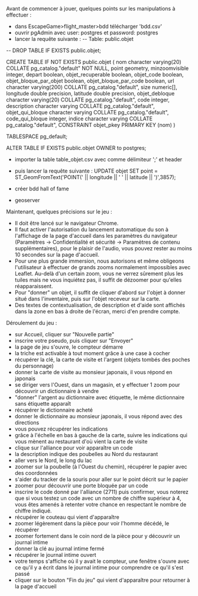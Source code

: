 Avant de commencer à jouer, quelques points sur les manipulations à effectuer :
- dans EscapeGame>flight_master>bdd télécharger 'bdd.csv'
- ouvrir pgAdmin avec user: postgres et password: postgres
- lancer la requête suivante :
  -- Table: public.objet

-- DROP TABLE IF EXISTS public.objet;

CREATE TABLE IF NOT EXISTS public.objet
(
    nom character varying(20) COLLATE pg_catalog."default" NOT NULL,
    point geometry,
    minzoomvisible integer,
    depart boolean,
    objet_recuperable boolean,
    objet_code boolean,
    objet_bloque_par_objet boolean,
    objet_bloque_par_code boolean,
    url character varying(200) COLLATE pg_catalog."default",
    size numeric[],
    longitude double precision,
    latitude double precision,
    objet_debloque character varying(20) COLLATE pg_catalog."default",
    code integer,
    description character varying COLLATE pg_catalog."default",
    objet_qui_bloque character varying COLLATE pg_catalog."default",
    code_qui_bloque integer,
    indice character varying COLLATE pg_catalog."default",
    CONSTRAINT objet_pkey PRIMARY KEY (nom)
)

TABLESPACE pg_default;

ALTER TABLE IF EXISTS public.objet
    OWNER to postgres;
- importer la table table_objet.csv avec comme délimiteur ';' et header
- puis lancer la requête suivante :
  UPDATE objet
SET point = ST_GeomFromText('POINT(' || longitude || ' ' || latitude || ')',3857);

- créer bdd hall of fame

- geoserver

Maintenant, quelques précisions sur le jeu :

- Il doit être lancé sur le navigateur Chrome.
- Il faut activer l'autorisation du lancement automatique du son à l'affichage de la page d'accueil dans les paramètres du navigateur (Paramètres -> Confidentialité et sécurité -> Paramètres de contenu supplémentaires), pour le plaisir de l'audio, vous pouvez rester au moins 10 secondes sur la page d'accueil.
- Pour une plus grande immersion, nous autorisons et même obligeons l'utilisateur à effectuer de grands zooms normalement impossibles avec Leaflet. Au-delà d'un certain zoom, vous ne verrez sûrement plus les tuiles mais ne vous inquiétez pas, il suffit de dézoomer pour qu'elles réapparaissent.
- Pour "donner" un objet, il suffit de cliquer d'abord sur l'objet à donner situé dans l'inventaire, puis sur l'objet receveur sur la carte.
- Des textes de contextualisation, de description et d'aide sont affichés dans la zone en bas à droite de l'écran, merci d'en prendre compte.

Déroulement du jeu :
- sur Accueil, cliquer sur "Nouvelle partie"
- inscrire votre pseudo, puis cliquer sur "Envoyer"
- la page de jeu s'ouvre, le compteur démarre
- la triche est activable à tout moment grâce à une case à cocher
- récupérer la clé, la carte de visite et l'argent (objets tombés des poches du personnage)
- donner la carte de visite au monsieur japonais, il vous répond en japonais
- se diriger vers l'Ouest, dans un magasin, et y effectuer 1 zoom pour découvrir un dictionnaire à vendre
- "donner" l'argent au dictionnaire avec étiquette, le même dictionnaire sans étiquette apparaît
- récupérer le dictionnaire acheté
- donner le dictionnaire au monsieur japonais, il vous répond avec des directions
- vous pouvez récupérer les indications
- grâce à l'échelle en bas à gauche de la carte, suivre les indications qui vous mènent au restaurant d'où vient la carte de visite
- clique sur l'alliance pour voir apparaître un code
- la description indique des poubelles au Nord du restaurant
- aller vers le Nord, le long du lac
- zoomer sur la poubelle (à l'Ouest du chemin), récupérer le papier avec des coordonnées
- s'aider du tracker de la souris pour aller sur le point décrit sur le papier
- zoomer pour découvrir une porte bloquée par un code
- inscrire le code donné par l'alliance (2711) puis confirmer, vous noterez que si vous testez un code avec un nombre de chiffre supérieur à 4, vous êtes amenés à retenter votre chance en respectant le nombre de chiffre indiqué.
- récupérer le couteau qui vient d'apparaître
- zoomer légèrement dans la pièce pour voir l'homme décédé, le récupérer
- zoomer fortement dans le coin nord de la pièce pour y découvrir un journal intime
- donner la clé au journal intime fermé
- récupérer le journal intime ouvert
- votre temps s'affiche où il y avait le compteur, une fenêtre s'ouvre avec ce qu'il y a écrit dans le journal intime pour comprendre ce qu'il s'est passé
- cliquer sur le bouton "Fin du jeu" qui vient d'apparaître pour retourner à la page d'accueil
